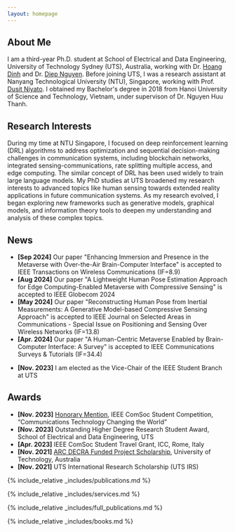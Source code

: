 ```yaml
---
layout: homepage
---
```


## About Me

I am a third-year Ph.D. student at School of Electrical and Data Engineering, University of Technology Sydney (UTS), Australia, working with Dr. [Hoang Dinh](https://sites.google.com/view/dinh-thai-hoang/) and Dr. [Diep Nguyen](https://sites.google.com/view/diep-n-nguyen/). Before joining UTS, I was a research assistant at Nanyang Technological University (NTU), Singapore, working with Prof. [Dusit Niyato](https://personal.ntu.edu.sg/dniyato/). I obtained my Bachelor's degree in 2018 from Hanoi University of Science and Technology, Vietnam, under supervison of Dr. Nguyen Huu Thanh. 

## Research Interests

During my time at NTU Singapore, I focused on deep reinforcement learning (DRL) algorithms to address optimization and sequential decision-making challenges in communication systems, including blockchain networks, integrated sensing-communications, rate splitting multiple access, and edge computing. The similar concept of DRL has been used widely to train large language models.
 My PhD studies at UTS broadened my research interests to advanced topics like human sensing towards extended reality applications in future communication systems. As my research evolved, I began exploring new frameworks such as generative models, graphical models, and information theory tools to deepen my understanding and analysis of these complex topics.

## News
<!-- - **[Sep 2024]** I successfully defend my PhD thesis, entitled "Immersive Communications for 6G Networks". I'm now open for job opportunities. -->
- **[Sep 2024]** Our paper "Enhancing Immersion and Presence in the Metaverse with Over-the-Air Brain-Computer Interface" is accepted to IEEE Transactions on Wireless Communications (IF=8.9)
- **[Aug 2024]** Our paper "A Lightweight Human Pose Estimation Approach for Edge Computing-Enabled Metaverse with Compressive Sensing" is accepted to IEEE Globecom 2024
- **[May 2024]** Our paper "Reconstructing Human Pose from Inertial Measurements: A Generative Model-based Compressive Sensing Approach" is accepted to IEEE Journal on Selected Areas in Communications - Special Issue on Positioning and Sensing Over Wireless Networks (IF=13.8)
- **[Apr. 2024]** Our paper "A Human-Centric Metaverse Enabled by Brain-Computer Interface: A Survey" is accepted to IEEE Communications Surveys & Tutorials (IF=34.4)
<!-- - **[Dec. 2023]** Our paper "Enabling Technologies for Web 3.0: A Comprehensive Survey" is submitted to IEEE COMST -->
<!-- - **[Nov. 2023]** Our paper "Reconstructing Human Pose from Inertial Measurements: A Generative Model-based Compressive Sensing Approach" is submitted to IEEE JSAC -->
- **[Nov. 2023]** I am elected as the Vice-Chair of the IEEE Student Branch at UTS
<!-- - **[Aug. 2023]** Our paper "Toward BCI-enabled Metaverse: A Joint Learning and Resource Allocation Approach" is accepted to IEEE Globecom 2023 -->
<!-- - **[Jul. 2023]** Our paper "A Human-Centric Metaverse Enabled by Brain-Computer Interface: A Survey" is submitted to IEEE COMST -->
<!-- - **[Jul. 2023]** Our paper "Enhancing Immersion and Presence in the Metaverse with Over-the-Air Brain-Computer Interface"  is submitted to IEEE TWC -->
<!-- - **[Jan. 2023]** Our paper "A Unified Resource Allocation Framework for Virtual Reality Streaming over Wireless Networks" is accepted to IEEE ICC 2023 -->

## Awards
- **[Nov. 2023]** [Honorary Mention](https://www.comsoc.org/membership/ieee-comsoc-student-competition/winners), IEEE ComSoc Student Competition, “Communications Technology Changing the World”
- **[Nov. 2023]** Outstanding Higher Degree Research Student Award, School of Electrical and Data Engineering, UTS 
- **[Apr. 2023]** IEEE ComSoc Student Travel Grant, ICC, Rome, Italy
- **[Nov. 2021]** [ARC DECRA Funded Project Scholarship](https://www.arc.gov.au/funding-research/funding-schemes/discovery-program/discovery-early-career-researcher-award-decra), University of Technology, Australia
- **[Nov. 2021]** UTS International Research Scholarship (UTS IRS)

{% include_relative _includes/publications.md %}

{% include_relative _includes/services.md %}

{% include_relative _includes/full_publications.md %}

{% include_relative _includes/books.md %}